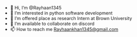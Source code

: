 - 👋 Hi, I’m @Rayhaan1345
- 👀 I’m interested in python software development
- 🌱 I’m offered place as research Intern at Brown University
- 💞️ I’m available to collaborate on discord
- 📫 How to reach me Rayhaankhan1345@gmail.com

<!---
Rayhaan1345/Rayhaan1345 is a ✨ special ✨ repository because its `README.md` (this file) appears on your GitHub profile.
You can click the Preview link to take a look at your changes.
--->
